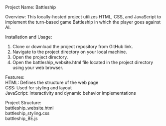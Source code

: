 Project Name: Battleship

Overview:
This locally-hosted project utilizes HTML, CSS, and JavaScript to implement the turn-based game Battleship in which the player goes against AI.

Installation and Usage:
  1. Clone or download the project repository from GitHub link.
  2. Navigate to the project directory on your local machine.
  3. Open the project directory.
  4. Open the battleship_website.html file located in the project directory using your web browser.

Features:
<br>  HTML: Defines the structure of the web page
<br>  CSS: Used for styling and layout
<br>  JavaScript: Interactivity and dynamic behavior implementations

Project Structure:
<br>  battleship_website.html
<br>  battleship_styling.css
<br>  battleship_BE.js
